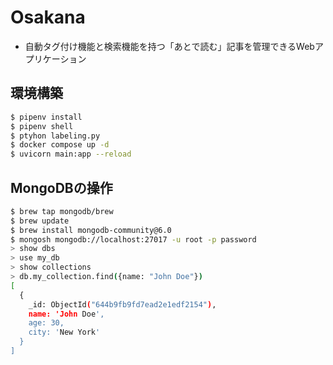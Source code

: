 # Osakana

- 自動タグ付け機能と検索機能を持つ「あとで読む」記事を管理できるWebアプリケーション

## 環境構築

```bash
$ pipenv install
$ pipenv shell
$ ptyhon labeling.py
$ docker compose up -d
$ uvicorn main:app --reload
```

## MongoDBの操作

```bash
$ brew tap mongodb/brew
$ brew update
$ brew install mongodb-community@6.0
$ mongosh mongodb://localhost:27017 -u root -p password
> show dbs
> use my_db
> show collections
> db.my_collection.find({name: "John Doe"})
[
  {
    _id: ObjectId("644b9fb9fd7ead2e1edf2154"),
    name: 'John Doe',
    age: 30,
    city: 'New York'
  }
]
```

